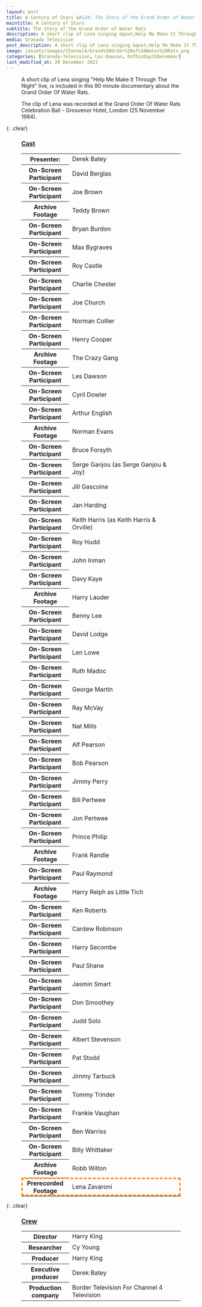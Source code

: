 ```yaml
---
layout: post
title: A Century of Stars &#124; The Story of the Grand Order of Water Rats &#124; 31 December 1984
maintitle: A Century of Stars
subtitle: The Story of the Grand Order of Water Rats
description: A short clip of Lena singing &quot;Help Me Make It Through The Night&quot; live, is included in this 90 minute documentary about the Grand Order Of Water Rats.
media: Granada Television
post_description: A short clip of Lena singing &quot;Help Me Make It Through The Night&quot; live, is included in this 90 minute documentary about the Grand Order Of Water Rats.
image: /assets/images/Channel4/Grand%20Order%20of%20Water%20Rats.png
categories: [Granada-Television, Les-Dawson, OnThisDay31December]
last_modified_at: 29 December 2023
---
```


<figure class="fig3">
<p>A short clip of Lena singing &quot;Help Me Make It Through The Night&quot; live, is included in this 90 minute documentary about the Grand Order Of Water Rats.</p>
<p>The clip of Lena was recorded at the Grand Order Of Water Rats Celebration Ball - Grosvenor Hotel, London (25 November 1984).</p>
</figure>

{: .clear}

<figure class="fig3">
<h3 id="cast"><a href="#cast">Cast</a></h3>
<table>
<tr><th style="width:30%;">Presenter:</th><td style="width:70%;">Derek Batey</td></tr>
<tr><th>On-Screen Participant</th><td>David Berglas</td></tr>
<tr><th>On-Screen Participant</th><td>Joe Brown</td></tr>
<tr><th>Archive Footage</th><td>Teddy Brown</td></tr>
<tr><th>On-Screen Participant</th><td>Bryan Burdon</td></tr>
<tr><th>On-Screen Participant</th><td>Max Bygraves</td></tr>
<tr><th>On-Screen Participant</th><td>Roy Castle</td></tr>
<tr><th>On-Screen Participant</th><td>Charlie Chester</td></tr>
<tr><th>On-Screen Participant</th><td>Joe Church</td></tr>
<tr><th>On-Screen Participant</th><td>Norman Collier</td></tr>
<tr><th>On-Screen Participant</th><td>Henry Cooper</td></tr>
<tr><th>Archive Footage</th><td>The Crazy Gang</td></tr>
<tr><th>On-Screen Participant</th><td>Les Dawson</td></tr>
<tr><th>On-Screen Participant</th><td>Cyril Dowler</td></tr>
<tr><th>On-Screen Participant</th><td>Arthur English</td></tr>
<tr><th>Archive Footage</th><td>Norman Evans</td></tr>
<tr><th>On-Screen Participant</th><td>Bruce Forsyth</td></tr>
<tr><th>On-Screen Participant</th><td>Serge Ganjou (as Serge Ganjou &amp; Joy)</td></tr>
<tr><th>On-Screen Participant</th><td>Jill Gascoine</td></tr>
<tr><th>On-Screen Participant</th><td>Jan Harding</td></tr>
<tr><th>On-Screen Participant</th><td>Keith Harris (as Keith Harris &amp; Orville)</td></tr>
<tr><th>On-Screen Participant</th><td>Roy Hudd</td></tr>
<tr><th>On-Screen Participant</th><td>John Inman</td></tr>
<tr><th>On-Screen Participant</th><td>Davy Kaye</td></tr>
<tr><th>Archive Footage</th><td>Harry Lauder</td></tr>
<tr><th>On-Screen Participant</th><td>Benny Lee</td></tr>
<tr><th>On-Screen Participant</th><td>David Lodge</td></tr>
<tr><th>On-Screen Participant</th><td>Len Lowe</td></tr>
<tr><th>On-Screen Participant</th><td>Ruth Madoc</td></tr>
<tr><th>On-Screen Participant</th><td>George Martin</td></tr>
<tr><th>On-Screen Participant</th><td>Ray McVay</td></tr>
<tr><th>On-Screen Participant</th><td>Nat Mills</td></tr>
<tr><th>On-Screen Participant</th><td>Alf Pearson</td></tr>
<tr><th>On-Screen Participant</th><td>Bob Pearson</td></tr>
<tr><th>On-Screen Participant</th><td>Jimmy Perry</td></tr>
<tr><th>On-Screen Participant</th><td>Bill Pertwee</td></tr>
<tr><th>On-Screen Participant</th><td>Jon Pertwee</td></tr>
<tr><th>On-Screen Participant</th><td>Prince Philip</td></tr>
<tr><th>Archive Footage</th><td>Frank Randle</td></tr>
<tr><th>On-Screen Participant</th><td>Paul Raymond</td></tr>
<tr><th>Archive Footage</th><td>Harry Relph as Little Tich</td></tr>
<tr><th>On-Screen Participant</th><td>Ken Roberts</td></tr>
<tr><th>On-Screen Participant</th><td>Cardew Robinson</td></tr>
<tr><th>On-Screen Participant</th><td>Harry Secombe</td></tr>
<tr><th>On-Screen Participant</th><td>Paul Shane</td></tr>
<tr><th>On-Screen Participant</th><td>Jasmin Smart</td></tr>
<tr><th>On-Screen Participant</th><td>Don Smoothey</td></tr>
<tr><th>On-Screen Participant</th><td>Judd Solo</td></tr>
<tr><th>On-Screen Participant</th><td>Albert Stevenson</td></tr>
<tr><th>On-Screen Participant</th><td>Pat Stodd</td></tr>
<tr><th>On-Screen Participant</th><td>Jimmy Tarbuck</td></tr>
<tr><th>On-Screen Participant</th><td>Tommy Trinder</td></tr>
<tr><th>On-Screen Participant</th><td>Frankie Vaughan</td></tr>
<tr><th>On-Screen Participant</th><td>Ben Warriss</td></tr>
<tr><th>On-Screen Participant</th><td>Billy Whittaker</td></tr>
<tr><th>Archive Footage</th><td>Robb Wilton</td></tr>
<tr style="outline: 4px dashed darkorange; outline-offset: -4px;" id="lz"><th>Prerecorded Footage</th><td>Lena Zavaroni</td></tr>
</table>
</figure>

{: .clear}

<figure class="fig3">
<h3 id="crew"><a href="#crew">Crew</a></h3>
<table>
<tr><th style="width:30%;">Director</th><td style="width:70%;">	Harry King</td></tr>
<tr><th>Researcher</th><td>Cy Young</td></tr>
<tr><th>Producer</th><td>Harry King</td></tr>
<tr><th>Executive producer</th><td>Derek Batey</td></tr>
<tr><th>Production company</th><td>Border Television For Channel 4 Television</td></tr>
</table>
</figure>

